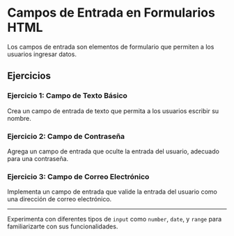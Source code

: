 # Campos de Entrada en Formularios HTML

Los campos de entrada son elementos de formulario que permiten a los usuarios ingresar datos.

## Ejercicios

### Ejercicio 1: Campo de Texto Básico
Crea un campo de entrada de texto que permita a los usuarios escribir su nombre.

### Ejercicio 2: Campo de Contraseña
Agrega un campo de entrada que oculte la entrada del usuario, adecuado para una contraseña.

### Ejercicio 3: Campo de Correo Electrónico
Implementa un campo de entrada que valide la entrada del usuario como una dirección de correo electrónico.

---

Experimenta con diferentes tipos de `input` como `number`, `date`, y `range` para familiarizarte con sus funcionalidades.
